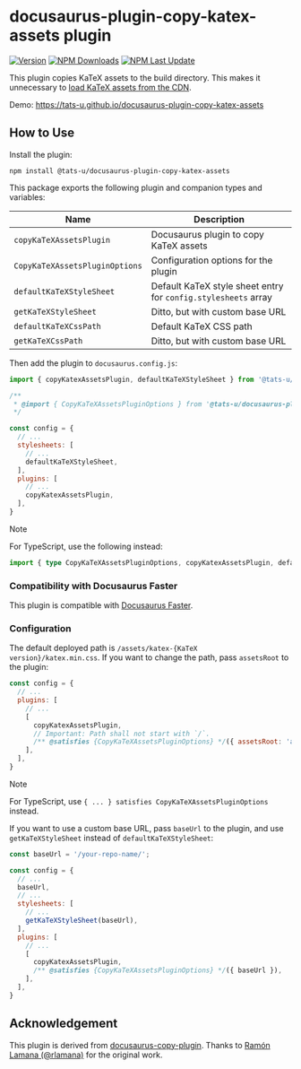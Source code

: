 # docusaurus-plugin-copy-katex-assets plugin

[![Version](https://img.shields.io/npm/v/@tats-u/docusaurus-plugin-copy-katex-assets)](https://npmjs.com/package/@tats-u/docusaurus-plugin-copy-katex-assets) [![NPM Downloads](https://img.shields.io/npm/dm/@tats-u/docusaurus-plugin-copy-katex-assets)](https://npmjs.com/package/@tats-u/docusaurus-plugin-copy-katex-assets) [![NPM Last Update](https://img.shields.io/npm/last-update/@tats-u/docusaurus-plugin-copy-katex-assets)](https://npmjs.com/package/@tats-u/docusaurus-plugin-copy-katex-assets)

This plugin copies KaTeX assets to the build directory. This makes it unnecessary to [load KaTeX assets from the CDN](https://docusaurus.io/docs/markdown-features/math-equations).

Demo: https://tats-u.github.io/docusaurus-plugin-copy-katex-assets

## How to Use

Install the plugin:

```
npm install @tats-u/docusaurus-plugin-copy-katex-assets
```

This package exports the following plugin and companion types and variables:

| Name | Description |
| --- | --- |
| `copyKaTeXAssetsPlugin` | Docusaurus plugin to copy KaTeX assets |
| `CopyKaTeXAssetsPluginOptions` | Configuration options for the plugin |
| `defaultKaTeXStyleSheet` | Default KaTeX style sheet entry for `config.stylesheets` array |
| `getKaTeXStyleSheet` | Ditto, but with custom base URL |
| `defaultKaTeXCssPath` | Default KaTeX CSS path |
| `getKaTeXCssPath` | Ditto, but with custom base URL |

Then add the plugin to `docusaurus.config.js`:

```js
import { copyKatexAssetsPlugin, defaultKaTeXStyleSheet } from '@tats-u/docusaurus-plugin-copy-katex-assets';

/**
 * @import { CopyKaTeXAssetsPluginOptions } from '@tats-u/docusaurus-plugin-copy-katex-assets';
 */

const config = {
  // ...
  stylesheets: [
    // ...
    defaultKaTeXStyleSheet,
  ],
  plugins: [
    // ...
    copyKatexAssetsPlugin,
  ],
}
```

> [!NOTE]
> For TypeScript, use the following instead:
>
> ```ts
> import { type CopyKaTeXAssetsPluginOptions, copyKatexAssetsPlugin, defaultKaTeXStyleSheet } from '@tats-u/docusaurus-plugin-copy-katex-assets';
> ```

### Compatibility with Docusaurus Faster

This plugin is compatible with [Docusaurus Faster](https://github.com/facebook/docusaurus/issues/10556).

### Configuration

The default deployed path is `/assets/katex-{KaTeX version}/katex.min.css`. If you want to change the path, pass `assetsRoot` to the plugin:

```js
const config = {
  // ...
  plugins: [
    // ...
    [
      copyKatexAssetsPlugin,
      // Important: Path shall not start with `/`.
      /** @satisfies {CopyKaTeXAssetsPluginOptions} */({ assetsRoot: 'assets/katex' }),
    ],
  ],
}
```

> [!NOTE]
> For TypeScript, use `{ ... } satisfies CopyKaTeXAssetsPluginOptions` instead.

If you want to use a custom base URL, pass `baseUrl` to the plugin, and use `getKaTeXStyleSheet` instead of `defaultKaTeXStyleSheet`:

```js
const baseUrl = '/your-repo-name/';

const config = {
  // ...
  baseUrl,
  // ...
  stylesheets: [
    // ...
    getKaTeXStyleSheet(baseUrl),
  ],
  plugins: [
    // ...
    [
      copyKatexAssetsPlugin,
      /** @satisfies {CopyKaTeXAssetsPluginOptions} */({ baseUrl }),
    ],
  ],
}
```

## Acknowledgement

This plugin is derived from [docusaurus-copy-plugin](https://github.com/rlamana/docusaurus-plugin-copy). Thanks to [Ramón Lamana (@rlamana)](https://github.com/rlamana) for the original work.
